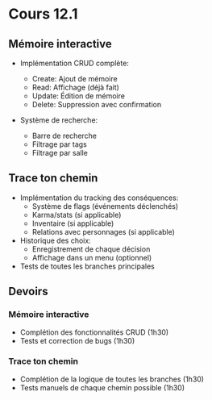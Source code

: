 # Cours 12.1

<!-- 17 novembre -->

## Mémoire interactive

- Implémentation CRUD complète:

  - Create: Ajout de mémoire
  - Read: Affichage (déjà fait)
  - Update: Édition de mémoire
  - Delete: Suppression avec confirmation
- Système de recherche:
  - Barre de recherche
  - Filtrage par tags
  - Filtrage par salle


## Trace ton chemin

- Implémentation du tracking des conséquences:
  - Système de flags (événements déclenchés)
  - Karma/stats (si applicable)
  - Inventaire (si applicable)
  - Relations avec personnages (si applicable)
- Historique des choix:
  - Enregistrement de chaque décision
  - Affichage dans un menu (optionnel)
- Tests de toutes les branches principales

## Devoirs

### Mémoire interactive

- Complétion des fonctionnalités CRUD (1h30)
- Tests et correction de bugs (1h30)

### Trace ton chemin

- Complétion de la logique de toutes les branches (1h30)
- Tests manuels de chaque chemin possible (1h30)